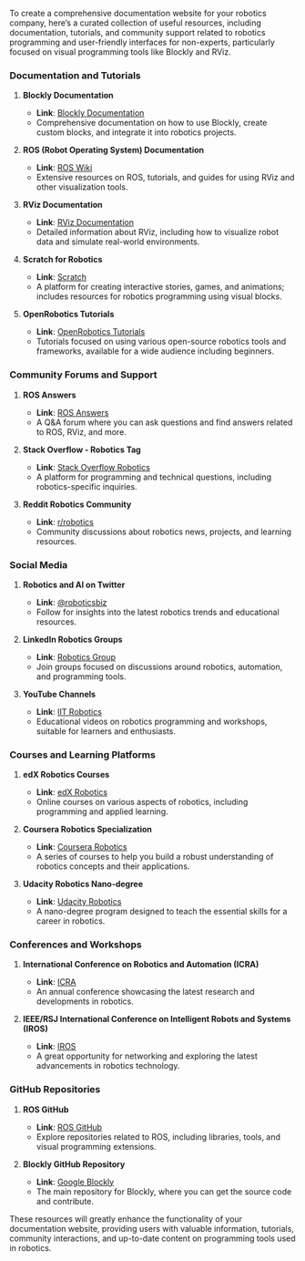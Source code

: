 To create a comprehensive documentation website for your robotics company, here’s a curated collection of useful resources, including documentation, tutorials, and community support related to robotics programming and user-friendly interfaces for non-experts, particularly focused on visual programming tools like Blockly and RViz.

### Documentation and Tutorials

1. **Blockly Documentation**
   - **Link**: [Blockly Documentation](https://developers.google.com/blockly)
   - Comprehensive documentation on how to use Blockly, create custom blocks, and integrate it into robotics projects.

2. **ROS (Robot Operating System) Documentation**
   - **Link**: [ROS Wiki](https://wiki.ros.org/)
   - Extensive resources on ROS, tutorials, and guides for using RViz and other visualization tools.

3. **RViz Documentation**
   - **Link**: [RViz Documentation](https://wiki.ros.org/rviz)
   - Detailed information about RViz, including how to visualize robot data and simulate real-world environments.

4. **Scratch for Robotics**
   - **Link**: [Scratch](https://scratch.mit.edu/)
   - A platform for creating interactive stories, games, and animations; includes resources for robotics programming using visual blocks.

5. **OpenRobotics Tutorials**
   - **Link**: [OpenRobotics Tutorials](https://openrobotics.org/tutorials/)
   - Tutorials focused on using various open-source robotics tools and frameworks, available for a wide audience including beginners.

### Community Forums and Support

1. **ROS Answers**
   - **Link**: [ROS Answers](https://answers.ros.org/)
   - A Q&A forum where you can ask questions and find answers related to ROS, RViz, and more.

2. **Stack Overflow - Robotics Tag**
   - **Link**: [Stack Overflow Robotics](https://stackoverflow.com/questions/tagged/robotics)
   - A platform for programming and technical questions, including robotics-specific inquiries.

3. **Reddit Robotics Community**
   - **Link**: [r/robotics](https://www.reddit.com/r/robotics/)
   - Community discussions about robotics news, projects, and learning resources.

### Social Media

1. **Robotics and AI on Twitter**
   - **Link**: [@roboticsbiz](https://twitter.com/roboticsbiz)
   - Follow for insights into the latest robotics trends and educational resources.

2. **LinkedIn Robotics Groups**
   - **Link**: [Robotics Group](https://www.linkedin.com/groups/45061/)
   - Join groups focused on discussions around robotics, automation, and programming tools.

3. **YouTube Channels**
   - **Link**: [IIT Robotics](https://www.youtube.com/user/IitRobotics)
   - Educational videos on robotics programming and workshops, suitable for learners and enthusiasts.

### Courses and Learning Platforms

1. **edX Robotics Courses**
   - **Link**: [edX Robotics](https://www.edx.org/learn/robotics)
   - Online courses on various aspects of robotics, including programming and applied learning.

2. **Coursera Robotics Specialization**
   - **Link**: [Coursera Robotics](https://www.coursera.org/specializations/robotics)
   - A series of courses to help you build a robust understanding of robotics concepts and their applications.

3. **Udacity Robotics Nano-degree**
   - **Link**: [Udacity Robotics](https://www.udacity.com/course/robotics-nanodegree--nd009)
   - A nano-degree program designed to teach the essential skills for a career in robotics.

### Conferences and Workshops

1. **International Conference on Robotics and Automation (ICRA)**
   - **Link**: [ICRA](https://www.icra2023.org/)
   - An annual conference showcasing the latest research and developments in robotics.

2. **IEEE/RSJ International Conference on Intelligent Robots and Systems (IROS)**
   - **Link**: [IROS](https://www.iros2023.org/)
   - A great opportunity for networking and exploring the latest advancements in robotics technology.

### GitHub Repositories

1. **ROS GitHub**
   - **Link**: [ROS GitHub](https://github.com/ros)
   - Explore repositories related to ROS, including libraries, tools, and visual programming extensions.

2. **Blockly GitHub Repository**
   - **Link**: [Google Blockly](https://github.com/google/blockly)
   - The main repository for Blockly, where you can get the source code and contribute.

These resources will greatly enhance the functionality of your documentation website, providing users with valuable information, tutorials, community interactions, and up-to-date content on programming tools used in robotics.